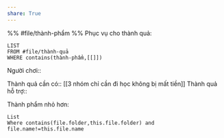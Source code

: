 ```yaml
---
share: True
---
```

%%
#file/thành-phẩm
%%
Phục vụ cho thành quả:
```dataview
LIST
FROM #file/thành-quả 
WHERE contains(thành-phẩm,[[]])
```
Người chơi:: 

Thành quả cần có:: [[3 nhóm chỉ cần đi học không bị mất tiền]]
Thành quả hỗ trợ::

Thành phẩm nhỏ hơn:
```dataview
List
Where contains(file.folder,this.file.folder) and file.name!=this.file.name
```
